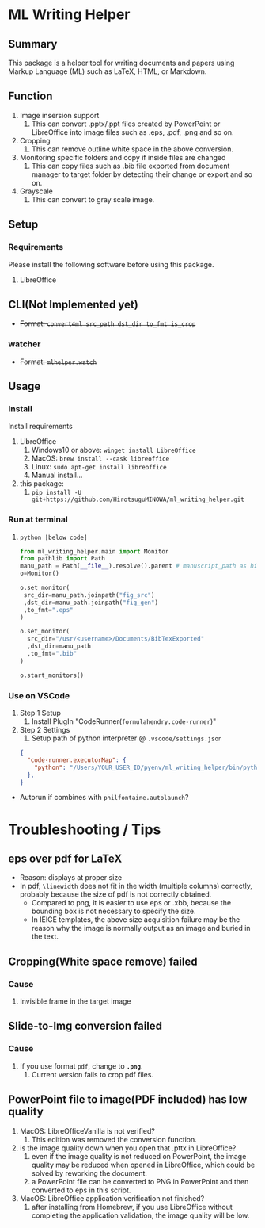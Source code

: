 # ML Writing Helper

## Summary

This package is a helper tool for writing documents and papers using Markup Language (ML) such as LaTeX, HTML, or Markdown.



## Function

1. Image insersion support 
   1. This can convert .pptx/.ppt files created by PowerPoint or LibreOffice into image files such as .eps, .pdf, .png and so on.
1. Cropping
   1. This can remove outline white space in the above conversion.
1. Monitoring specific folders and copy if inside files are changed
   1. This can copy files such as .bib file exported from document manager to target folder by detecting their change or export and so on.
1. Grayscale
   1. This can convert to gray scale image.


## Setup

### Requirements

Please install the following software before using this package.

1. LibreOffice

## CLI(Not Implemented yet)

- ~~Format: `convert4ml src_path dst_dir to_fmt is_crop`~~

### watcher

- ~~Format: `mlhelper.watch`~~

## Usage

### Install

Install requirements
1. LibreOffice
   1. Windows10 or above: `winget install LibreOffice`
   2. MacOS: `brew install --cask libreoffice`
   3. Linux: `sudo apt-get install libreoffice`
   4. Manual install...
2. this package:
   1. `pip install -U git+https://github.com/HirotsuguMINOWA/ml_writing_helper.git`

### Run at terminal

1. `python [below code]`
    ```python
    from ml_writing_helper.main import Monitor
    from pathlib import Path
    manu_path = Path(__file__).resolve().parent # manuscript_path as hiro_watcher
    o=Monitor()

    o.set_monitor(
     src_dir=manu_path.joinpath("fig_src")
     ,dst_dir=manu_path.joinpath("fig_gen")
     ,to_fmt=".eps"
    )

    o.set_monitor(
      src_dir="/usr/<username>/Documents/BibTexExported"
      ,dst_dir=manu_path
      ,to_fmt=".bib"
    )

    o.start_monitors()
    ```

### Use on VSCode

1. Step 1 Setup
    1. Install PlugIn "CodeRunner(`formulahendry.code-runner`)"
2. Step 2 Settings
    1. Setup path of python interpreter @ `.vscode/settings.json`
      ```.vscode/settings.json
      {
        "code-runner.executorMap": {
          "python": "/Users/YOUR_USER_ID/pyenv/ml_writing_helper/bin/python",
        },
      }
      ```
- Autorun if combines with `philfontaine.autolaunch`?

# Troubleshooting / Tips

## eps over pdf for LaTeX

- Reason: displays at proper size
- In pdf, `\linewidth` does not fit in the width (multiple columns) correctly, probably because the size of pdf is not correctly obtained.
  - Compared to png, it is easier to use eps or .xbb, because the bounding box is not necessary to specify the size.
  - In IEICE templates, the above size acquisition failure may be the reason why the image is normally output as an image and buried in the text.

## **Cropping(White space remove) failed**

### Cause

1. Invisible frame in the target image

## Slide-to-Img conversion failed

### Cause

1. If you use format `pdf`, change to **`.png`**.
    1. Current version fails to crop pdf files.

## PowerPoint file to image(PDF included) has low quality

1. MacOS: LibreOfficeVanilla is not verified?
    1. This edition was removed the conversion function.
2. is the image quality down when you open that .pttx in LibreOffice?
    1. even if the image quality is not reduced on PowerPoint, the image quality may be reduced when opened in LibreOffice, which could be solved by reworking the document.
    2. a PowerPoint file can be converted to PNG in PowerPoint and then converted to eps in this script.
3. MacOS: LibreOffice application verification not finished?
    1. after installing from Homebrew, if you use LibreOffice without completing the application validation, the image quality will be low.